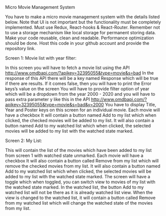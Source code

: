 Micro Movie Management System

You have to make a micro movie management system with the details listed below. Note that UI is not important but the functionality must be completely implemented. Must use Redux, React-hooks & React-Router. Remember not to use a storage mechanism like local storage for permanent storing data. Make your code reusable, clean and readable. Performance optimization should be done.
Host this code in your github account and provide the repository link.


Screen 1: Movie list with year filter:

In this screen you will have to fetch a movie list using the API
http://www.omdbapi.com/?apikey=32395055&type=movie&s=bad
In the response of this API there will be a key named Response which will be true if there are results. If it comes false, then you will have to print the Error keys’s value on the screen
You will have to provide filter option of year which will be a dropdown from the year 2000 - 2020 and you will have to pass extra parameter y like this in the API
http://www.omdbapi.com/?apikey=32395055&type=movie&s=bad&y=2000
You have to display Title, Year and Poster keys on this screen for an individual movie.
Each movie will have a checkbox 
It will contain a button named Add to my list which when clicked, the checked movies will be added to my list.
It will also contain a button named Add to my watched list which when clicked, the selected movies will be added to my list with the watched state marked.

Screen 2: My List:

This will contain the list of the movies which have been added to my list from screen 1 with watched state unmarked.
Each movie will have a checkbox
It will also contain a button called Remove from my list which will remove the checked movies from my list.
It will also contain a button named Add to my watched list which when clicked, the selected movies will be added to my list with the watched state marked.
The screen will have a toggle which when toggled, you can switch view to movies of my list with the watched state marked.
In the watched list, the button Add to my watched list will not be there as it is already watched list view.
When the view is changed to the watched list, it will contain a button called Remove from my watched list which will change the watched state of the movies from my list.